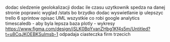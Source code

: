 dodac sledzenie geolokalizacji
dodac ile czasu uzytkownik spedza na danej stronie
poprawic wyglad /stats bo brzydko
dodac wyswietlanie ip
ulepszyc trello 6 sprintow
opisac UML wszystkie
co robi google analytics
timescaledb - aby byla lepsza baza
plotly - wykresy
https://www.figma.com/design/jSLK0BpYvanZHbg1Kf4s5m/Untitled?t=u8CqJKOEBKSuImsb-1
odpadaja ciasteczka firm trzecich
